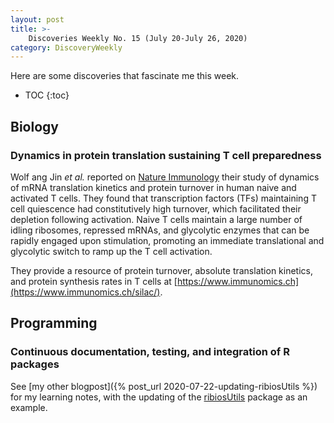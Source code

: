 ```yaml
---
layout: post
title: >-
    Discoveries Weekly No. 15 (July 20-July 26, 2020)
category: DiscoveryWeekly
---
```


Here are some discoveries that fascinate me this week.

* TOC
{:toc}

## Biology

### Dynamics in protein translation sustaining T cell preparedness

Wolf ang Jin *et al.* reported on [Nature
Immunology](https://www.nature.com/articles/s41590-020-0714-5) their study of
dynamics of mRNA translation kinetics and protein turnover in human naive and
activated T cells. They found that transcription factors (TFs) maintaining T
cell quiescence had constitutively high turnover, which facilitated their
depletion following activation. Naive T cells maintain a large number of idling
ribosomes, repressed mRNAs, and glycolytic enzymes that can be rapidly engaged
upon stimulation, promoting an immediate translational and glycolytic switch to
ramp up the T cell activation.

They provide a resource of protein turnover, absolute translation kinetics, and
protein synthesis rates in T cells at
[https://www.immunomics.ch](https://www.immunomics.ch/silac/).

## Programming

### Continuous documentation, testing, and integration of R packages

See [my other blogpost]({% post_url 2020-07-22-updating-ribiosUtils %}) for my
learning notes, with the updating of the
[ribiosUtils](bedapub.github.io/ribiosUtils) package as an example.
